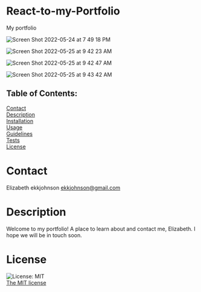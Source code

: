 # React-to-my-Portfolio
My portfolio

![Screen Shot 2022-05-24 at 7 49 18 PM](https://user-images.githubusercontent.com/97856843/170289426-dad7d5e5-c3c1-47d7-a735-583b49a28baf.png)

![Screen Shot 2022-05-25 at 9 42 23 AM](https://user-images.githubusercontent.com/97856843/170289585-28551d91-ad87-4f9a-9835-73332ec4f968.png)

![Screen Shot 2022-05-25 at 9 42 47 AM](https://user-images.githubusercontent.com/97856843/170289683-1e570add-4a58-4bad-87ea-dcd5b137d54a.png)

![Screen Shot 2022-05-25 at 9 43 42 AM](https://user-images.githubusercontent.com/97856843/170289901-375dcd4c-d266-45fd-869c-f279ff405ea8.png)


## Table of Contents:
  [Contact](#contact)<br>
  [Description](#description)<br>
  [Installation](#installation)<br>
  [Usage](#usage)<br>
  [Guidelines](#guidelines)<br>
  [Tests](#tests)<br>
  [License](#license)<br>

# Contact
 Elizabeth
 ekkjohnson
 ekkjohnson@gmail.com

 # Description
  Welcome to my portfolio! A place to learn about and contact me, Elizabeth. I hope we will be in touch soon. 

  # License
  ![License: MIT](https://img.shields.io/badge/License-MIT-yellow.svg)<br>
  [The MIT license](https://opensource.org/licenses/MIT)